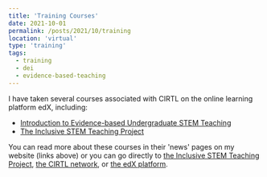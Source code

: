 ```yaml
---
title: 'Training Courses'
date: 2021-10-01
permalink: /posts/2021/10/training
location: 'virtual'
type: 'training'
tags:
  - training
  - dei
  - evidence-based-teaching
---
```


I have taken several courses associated with CIRTL on the online learning platform edX, including:
* [Introduction to Evidence-based Undergraduate STEM Teaching](../posts/2021/11/IEBT)
* [The Inclusive STEM Teaching Project](../posts/2021/07/ISTP)

You can read more about these courses in their 'news' pages on my website (links above) or you can go directly to
[the Inclusive STEM Teaching Project](https://inclusivestemteaching.org), [the CIRTL network](https://cirtl.net), or [the edX platform](https://edx.org).

